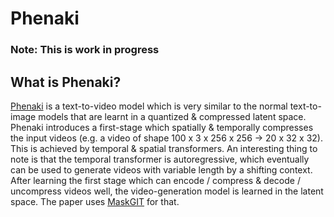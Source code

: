# Phenaki
### Note: This is work in progress
## What is Phenaki?
[Phenaki](https://openreview.net/pdf?id=vOEXS39nOF) is a text-to-video model which is very similar to the normal text-to-image models that are learnt in a quantized & compressed latent space. Phenaki introduces a first-stage which spatially & temporally compresses the input videos (e.g. a video of shape 100 x 3 x 256 x 256 -> 20 x 32 x 32). This is achieved by temporal & spatial transformers. An interesting thing to note is that the temporal transformer is autoregressive, which eventually can be used to generate videos with variable length by a shifting context. After learning the first stage which can encode / compress & decode / uncompress videos well, the video-generation model is learned in the latent space. The paper uses [MaskGIT](https://arxiv.org/pdf/2202.04200) for that.
